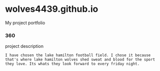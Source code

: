 # wolves4439.github.io
My project portfolio 

### 360

<script src='//vizor.io/static/scripts/vizor-360-embed.js' data-vizorurl='//vizor.io/embed/dylanhubbard/techstart360'></script>

project description

	I have chosen the lake hamilton football field. I chose it because that's where lake hamilton wolves shed sweat and blood for the sport they love. Its whats they look forward to every friday night. 

